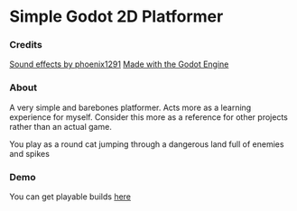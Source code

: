 # Simple Godot 2D Platformer

### Credits
[Sound effects by phoenix1291](https://phoenix1291.itch.io/)
[Made with the Godot Engine](https://godotengine.org/license)

### About
A very simple and barebones platformer. Acts more as a learning experience for myself. Consider this more as a reference for other projects rather than an actual game.

You play as a round cat jumping through a dangerous land full of enemies and spikes

### Demo
You can get playable builds [here](https://github.com/EliasVincent/simple-godot-platformer/releases/)
